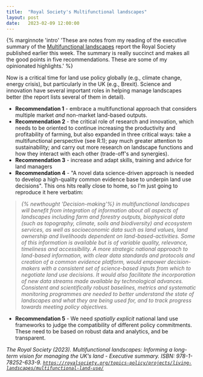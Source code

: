 ```yaml
---
title:  "Royal Society's Multifunctional landscapes"
layout: post
date:   2023-02-09 12:00:00
---
```


{% marginnote 'intro' 'These are notes from my reading of the executive summary of the
[Multifunctional landscapes](https://royalsociety.org/topics-policy/projects/living-landscapes/multifunctional-land-use/) report the Royal Society published earlier this
week. The summary is really succinct and makes all the good points in five recommendations. These are some of my opinionated
highlights.' %}

Now is a critical time for land use policy globally (e.g., climate change,
  energy crisis), but particularly in the UK (e.g., Brexit). Science and innovation have several important roles in helping manage landscapes better (the report lists several of them in detail).

- **Recommendation 1** - embrace a multifunctional approach that considers multiple
  market _and_ non-market land-based outputs.
- **Recommendation 2** - the critical role of research and innovation, which needs
  to be oriented to continue increasing the productivity and profitability of
  farming, but also expanded in three critical ways: take a multifunctional perspective (see R.1);
  pay much greater attention to sustainability; and carry out more research on landscape functions
  and how they interact with each other (trade-off's and synergies).
- **Recommendation 3** - increase and adapt skills, training and advice for land managers
- **Recommendation 4** - "A novel data science-driven approach is needed to develop
  a high-quality common evidence base to underpin land use decisions". This ons
  hits really close to home, so I'm just going to reproduce it here verbatim:

> *{% newthought 'Decision-making'%} in multifunctional landscapes will benefit from integration of information about all aspects of landscapes including farm and forestry outputs, biophysical data (such as topography, climate, soils and biodiversity) and ecosystem services, as well as socioeconomic data such as land values, land ownership and livelihoods dependent on land-based-activities. Some of this information is available but is of variable quality, relevance, timeliness and accessibility. A more strategic national approach to land-based information, with clear data standards and protocols and creation of a common evidence platform, would empower decision-makers with a consistent set of science-based inputs from which to negotiate land use decisions. It would also facilitate the incorporation of new data streams made available by technological advances. Consistent and scientifically robust baselines, metrics and systematic monitoring programmes are needed to better understand the state of landscapes and what they are being used for, and to track progress towards meeting policy objectives.*

- **Recommendation 5** - We need _spatially explicit_ national land use frameworks
  to judge the compatibility of different policy commitments. These need to be
  based on robust data and analytics, and be transparent.

<cite> The Royal Society (2023). *Multifunctional landscapes: Informing a long-term vision for managing the UK’s land - Executive summary*. ISBN: 978-1-78252-633-9. [`https://royalsociety.org/topics-policy/projects/living-landscapes/multifunctional-land-use/`](https://royalsociety.org/topics-policy/projects/living-landscapes/multifunctional-land-use/) </cite>
